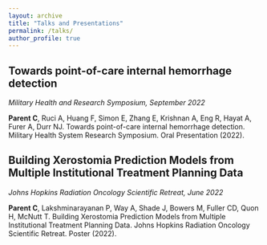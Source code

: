 ```yaml
---
layout: archive
title: "Talks and Presentations"
permalink: /talks/
author_profile: true
---
```


## Towards point-of-care internal hemorrhage detection 

*Military Health and Research Symposium, September 2022*

__Parent C__, Ruci A, Huang F, Simon E, Zhang E, Krishnan A, Eng R, Hayat A, Furer A, Durr NJ. 
Towards point-of-care internal hemorrhage detection. Military Health System Research Symposium. Oral Presentation (2022).

## Building Xerostomia Prediction Models from Multiple Institutional Treatment Planning Data

*Johns Hopkins Radiation Oncology Scientific Retreat, June 2022* 

__Parent C__, Lakshminarayanan P, Way A, Shade J, Bowers M, Fuller CD, Quon H, McNutt T. 
Building Xerostomia Prediction Models from Multiple Institutional Treatment Planning Data. Johns 
Hopkins Radiation Oncology Scientific Retreat. Poster (2022).
